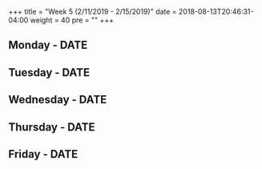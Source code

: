 +++
title = "Week 5 (2/11/2019 - 2/15/2019)"
date = 2018-08-13T20:46:31-04:00
weight = 40
pre = "<b></b>"
+++

## Monday - DATE

## Tuesday - DATE

## Wednesday - DATE

## Thursday - DATE

## Friday - DATE